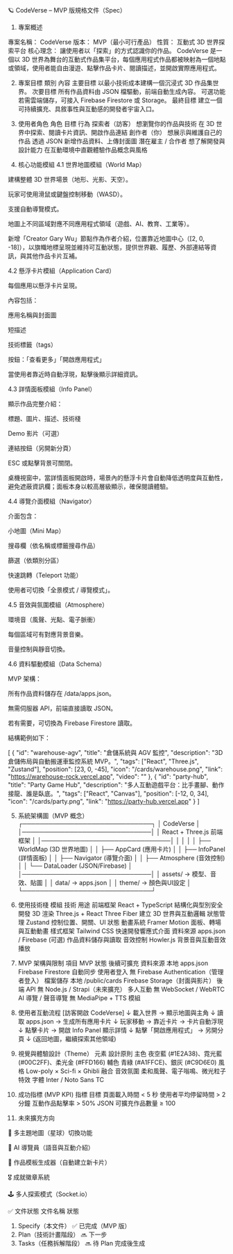 🪐 CodeVerse – MVP 版規格文件（Spec）
1. 專案概述

專案名稱： CodeVerse
版本： MVP（最小可行產品）
性質： 互動式 3D 世界探索平台
核心理念：
讓使用者以「探索」的方式認識你的作品。
CodeVerse 是一個以 3D 世界為舞台的互動式作品集平台，每個應用程式作品都被映射為一個地點或領域，使用者能自由漫遊、點擊作品卡片、閱讀描述，並開啟實際應用程式。

2. 專案目標
類別	內容
主要目標	以最小技術成本建構一個沉浸式 3D 作品集世界。
次要目標	所有作品資料由 JSON 檔驅動，前端自動生成內容。
可選功能	若需雲端儲存，可接入 Firebase Firestore 或 Storage。
最終目標	建立一個可持續擴充、具敘事性與互動感的開發者宇宙入口。

3. 使用者角色
角色	目標	行為
探索者（訪客）	想瀏覽你的作品與技術	在 3D 世界中探索、閱讀卡片資訊、開啟作品連結
創作者（你）	想展示與維護自己的作品	透過 JSON 新增作品資料、上傳封面圖
潛在雇主 / 合作者	想了解開發與設計能力	在互動環境中直觀體驗作品概念與風格

4. 核心功能模組
4.1 世界地圖模組（World Map）

建構整體 3D 世界場景（地形、光影、天空）。

玩家可使用滑鼠或鍵盤控制移動（WASD）。

支援自動導覽模式。

地圖上不同區域對應不同應用程式領域（遊戲、AI、教育、工業等）。

新增「Creator Gary Wu」節點作為作者介紹，位置靠近地圖中心（[2, 0, -18]），以旗幟地標呈現並維持可互動狀態，提供世界觀、履歷、外部連結等資訊，與其他作品卡片互補。

4.2 懸浮卡片模組（Application Card）

每個應用以懸浮卡片呈現。

內容包括：

應用名稱與封面圖

短描述

技術標籤（tags）

按鈕：「查看更多」「開啟應用程式」

當使用者靠近時自動浮現，點擊後顯示詳細資訊。

4.3 詳情面板模組（Info Panel）

顯示作品完整介紹：

標題、圖片、描述、技術棧

Demo 影片（可選）

連結按鈕（另開新分頁）

ESC 或點擊背景可關閉。

桌機視窗中，當詳情面板開啟時，場景內的懸浮卡片會自動降低透明度與互動性，避免遮蔽資訊欄；面板本身以較高層級顯示，確保閱讀體驗。

4.4 導覽介面模組（Navigator）

介面包含：

小地圖（Mini Map）

搜尋欄（依名稱或標籤搜尋作品）

篩選（依類別分區）

快速跳轉（Teleport 功能）

使用者可切換「全景模式 / 導覽模式」。

4.5 音效與氛圍模組（Atmosphere）

環境音（風聲、光點、電子脈衝）

每個區域可有對應背景音樂。

音量控制與靜音切換。

4.6 資料驅動模組（Data Schema）

MVP 架構：

所有作品資料儲存在 /data/apps.json。

無需伺服器 API，前端直接讀取 JSON。

若有需要，可切換為 Firebase Firestore 讀取。

結構範例如下：

[
  {
    "id": "warehouse-agv",
    "title": "倉儲系統與 AGV 監控",
    "description": "3D 倉儲佈局與自動搬運車監控系統 MVP。",
    "tags": ["React", "Three.js", "Zustand"],
    "position": [23, 0, -45],
    "icon": "/cards/warehouse.png",
    "link": "https://warehouse-rock.vercel.app",
    "video": ""
  },
  {
    "id": "party-hub",
    "title": "Party Game Hub",
    "description": "多人互動遊戲平台：比手畫腳、動作接龍、誰是臥底。",
    "tags": ["React", "Canvas"],
    "position": [-12, 0, 34],
    "icon": "/cards/party.png",
    "link": "https://party-hub.vercel.app"
  }
]

5. 系統架構圖（MVP 概念）
┌──────────────────────────────┐
│           CodeVerse          │
│──────────────────────────────│
│   React + Three.js 前端框架  │
│──────────────────────────────│
│   │                          │
│   ├── WorldMap (3D 世界地圖) │
│   ├── AppCard (應用卡片)     │
│   ├── InfoPanel (詳情面板)   │
│   ├── Navigator (導覽介面)   │
│   ├── Atmosphere (音效控制)  │
│   └── DataLoader (JSON/Firebase) │
│──────────────────────────────│
│   assets/  → 模型、音效、貼圖 │
│   data/    → apps.json         │
│   theme/   → 顏色與UI設定      │
└──────────────────────────────┘

6. 使用技術棧
模組	技術	用途
前端框架	React + TypeScript	結構化與型別安全開發
3D 渲染	Three.js + React Three Fiber	建立 3D 世界與互動邏輯
狀態管理	Zustand	控制位置、開關、UI 狀態
動畫系統	Framer Motion	面板、轉場與互動動畫
樣式框架	Tailwind CSS	快速開發響應式介面
資料來源	apps.json / Firebase (可選)	作品資料儲存與讀取
音效控制	Howler.js	背景音與互動音效播放

7. MVP 架構與限制
項目	MVP 狀態	後續可擴充
資料來源	本地 apps.json	Firebase Firestore 自動同步
使用者登入	無	Firebase Authentication（管理者登入）
檔案儲存	本地 /public/cards	Firebase Storage（封面與影片）
後端 API	無	Node.js / Strapi（未來擴充）
多人互動	無	WebSocket / WebRTC
AI 導覽 / 聲音導覽	無	MediaPipe + TTS 模組

8. 使用者互動流程
[訪客開啟 CodeVerse]
       ↓
載入世界 → 顯示地圖與主角
       ↓
讀取 apps.json → 生成所有應用卡片
       ↓
玩家移動 → 靠近卡片 → 卡片自動浮現
       ↓
點擊卡片 → 開啟 Info Panel 顯示詳情
       ↓
點擊「開啟應用程式」 → 另開分頁
       ↓
(返回地圖，繼續探索其他領域)

9. 視覺與體驗設計（Theme）
元素	設計原則
主色	夜空藍 (#1E2A38)、霓光藍 (#00C2FF)、柔光金 (#FFD166)
輔色	青綠 (#A1FFCE)、銀灰 (#C9D6E0)
風格	Low-poly × Sci-fi × Ghibli 融合
音效氛圍	柔和風聲、電子嗡鳴、微光粒子特效
字體	Inter / Noto Sans TC

10. 成功指標 (MVP KPI)
指標	目標
頁面載入時間	< 5 秒
使用者平均停留時間	> 2 分鐘
互動作品點擊率	> 50%
JSON 可擴充作品數量	≥ 100

11. 未來擴充方向

🌌 多主題地圖（星球）切換功能

🧭 AI 導覽員（語音與互動介紹）

🧱 作品模板生成器（自動建立新卡片）

🎖 成就徽章系統

🕹 多人探索模式（Socket.io）

✅ 文件狀態
文件名稱	狀態
1. Specify（本文件）	✅ 已完成（MVP 版）
2. Plan（技術計畫階段）	🔜 下一步
3. Tasks（任務拆解階段）	🔜 待 Plan 完成後生成
